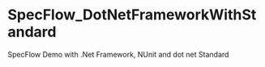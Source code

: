 # SpecFlow_DotNetFrameworkWithStandard
SpecFlow Demo with .Net Framework, NUnit and dot net Standard
